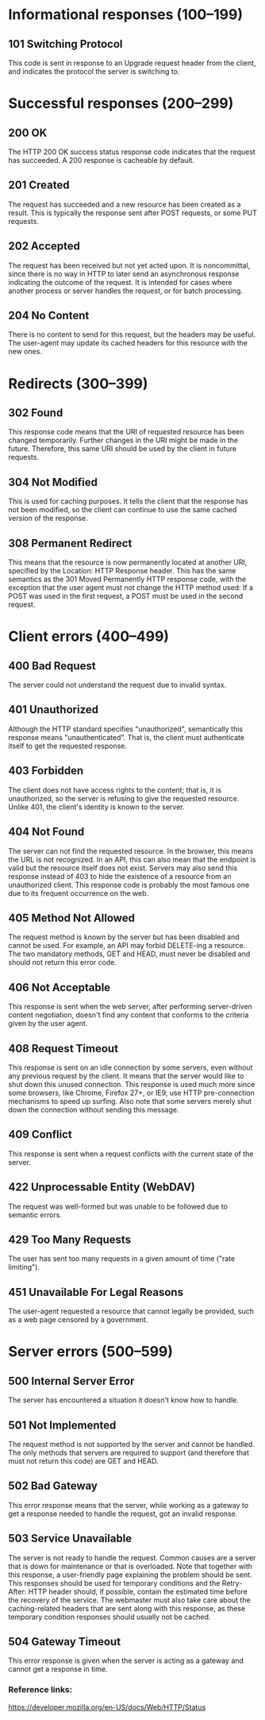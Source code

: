 
# **Informational responses (100–199)**

## 101 Switching Protocol

This code is sent in response to an Upgrade request header from the client, and indicates the protocol the server is switching to.

# **Successful responses (200–299)**


## 200 OK
The HTTP 200 OK success status response code indicates that the request has succeeded. A 200 response is cacheable by default.

## 201 Created

The request has succeeded and a new resource has been created as a result. This is typically the response sent after POST requests, or some PUT requests.

## 202 Accepted

The request has been received but not yet acted upon. It is noncommittal, since there is no way in HTTP to later send an asynchronous response indicating the outcome of the request. It is intended for cases where another process or server handles the request, or for batch processing.

## 204 No Content

There is no content to send for this request, but the headers may be useful. The user-agent may update its cached headers for this resource with the new ones.

# **Redirects (300–399)**

## 302 Found

This response code means that the URI of requested resource has been changed temporarily. Further changes in the URI might be made in the future. Therefore, this same URI should be used by the client in future requests.

## 304 Not Modified

This is used for caching purposes. It tells the client that the response has not been modified, so the client can continue to use the same cached version of the response.

## 308 Permanent Redirect

This means that the resource is now permanently located at another URI, specified by the Location: HTTP Response header. This has the same semantics as the 301 Moved Permanently HTTP response code, with the exception that the user agent must not change the HTTP method used: If a POST was used in the first request, a POST must be used in the second request.

# **Client errors (400–499)**

## 400 Bad Request

The server could not understand the request due to invalid syntax.

## 401 Unauthorized

Although the HTTP standard specifies "unauthorized", semantically this response means "unauthenticated". That is, the client must authenticate itself to get the requested response.

## 403 Forbidden

The client does not have access rights to the content; that is, it is unauthorized, so the server is refusing to give the requested resource. Unlike 401, the client's identity is known to the server.

## 404 Not Found

The server can not find the requested resource. In the browser, this means the URL is not recognized. In an API, this can also mean that the endpoint is valid but the resource itself does not exist. Servers may also send this response instead of 403 to hide the existence of a resource from an unauthorized client. This response code is probably the most famous one due to its frequent occurrence on the web.

## 405 Method Not Allowed

The request method is known by the server but has been disabled and cannot be used. For example, an API may forbid DELETE-ing a resource. The two mandatory methods, GET and HEAD, must never be disabled and should not return this error code.

## 406 Not Acceptable

This response is sent when the web server, after performing server-driven content negotiation, doesn't find any content that conforms to the criteria given by the user agent.

## 408 Request Timeout

This response is sent on an idle connection by some servers, even without any previous request by the client. It means that the server would like to shut down this unused connection. This response is used much more since some browsers, like Chrome, Firefox 27+, or IE9, use HTTP pre-connection mechanisms to speed up surfing. Also note that some servers merely shut down the connection without sending this message.

## 409 Conflict

This response is sent when a request conflicts with the current state of the server.

## 422 Unprocessable Entity (WebDAV)

The request was well-formed but was unable to be followed due to semantic errors.

## 429 Too Many Requests

The user has sent too many requests in a given amount of time ("rate limiting").

## 451 Unavailable For Legal Reasons

The user-agent requested a resource that cannot legally be provided, such as a web page censored by a government.


# **Server errors (500–599)**

## 500 Internal Server Error

The server has encountered a situation it doesn't know how to handle.

## 501 Not Implemented

The request method is not supported by the server and cannot be handled. The only methods that servers are required to support (and therefore that must not return this code) are GET and HEAD.

## 502 Bad Gateway

This error response means that the server, while working as a gateway to get a response needed to handle the request, got an invalid response.

## 503 Service Unavailable

The server is not ready to handle the request. Common causes are a server that is down for maintenance or that is overloaded. Note that together with this response, a user-friendly page explaining the problem should be sent. This responses should be used for temporary conditions and the Retry-After: HTTP header should, if possible, contain the estimated time before the recovery of the service. The webmaster must also take care about the caching-related headers that are sent along with this response, as these temporary condition responses should usually not be cached.

## 504 Gateway Timeout

This error response is given when the server is acting as a gateway and cannot get a response in time.


### Reference links:
https://developer.mozilla.org/en-US/docs/Web/HTTP/Status